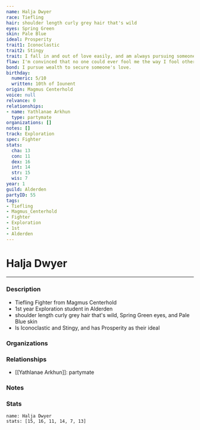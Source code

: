 ```yaml
---
name: Halja Dwyer
race: Tiefling
hair: shoulder length curly grey hair that's wild
eyes: Spring Green
skin: Pale Blue
ideal: Prosperity
trait1: Iconoclastic
trait2: Stingy
trait: I fall in and out of love easily, and am always pursuing someone.
flaw: I'm convinced that no one could ever fool me the way I fool others.
bond: I pursue wealth to secure someone's love.
birthday:
  numeric: 5/10
  written: 10th of Iounent
origin: Magmus Centerhold
voice: null
relvance: 0
relationships:
- name: Yathlanae Arkhun
  type: partymate
organizations: []
notes: []
track: Exploration
spec: Fighter
stats:
  cha: 13
  con: 11
  dex: 16
  int: 14
  str: 15
  wis: 7
year: 1
guild: Alderden
partyID: 55
tags:
- Tiefling
- Magmus_Centerhold
- Fighter
- Exploration
- 1st
- Alderden
---
```

# Halja Dwyer
---
### Description
- Tiefling Fighter from Magmus Centerhold
- 1st year Exploration student in Alderden
- shoulder length curly grey hair that's wild, Spring Green eyes, and Pale Blue skin
- Is Iconoclastic and Stingy, and has Prosperity as their ideal

### Organizations

### Relationships
- [[Yathlanae Arkhun]]: partymate

### Notes

### Stats
```statblock
name: Halja Dwyer
stats: [15, 16, 11, 14, 7, 13]
```